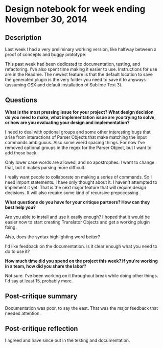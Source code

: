 # Design notebook for week ending November 30, 2014

## Description

Last week I had a very preliminary working version, like halfway between a proof of concepts and buggy prototype.

This past week had been dedicated to documentation, testing, and refactoring. I've also spent time making it easier to use. Instructions for use are in the Readme. The newest feature is that the default location to save the generated plugin is the very folder you need to save it to anyways (assuming OSX and default installation of Sublime Text 3).

## Questions

**What is the most pressing issue for your project? What design decision do
you need to make, what implementation issue are you trying to solve, or how
are you evaluating your design and implementation?**

I need to deal with optional groups and some other interesting bugs that arise from interactions of Parser Objects that make matching the input commands ambiguous. Also some wierd spacing things. For now I've removed optional groups in the regex for the Parser Object, but I want to add those back.

Only lower case words are allowed, and no apostrophes. I want to change that, but it makes parsing more difficult.

I really want people to collaborate on making a series of commands. So I need import statements. I have only thought about it. I haven't attempted to implement it yet. That is the next major feature that will require design decisions. It will also require some kind of recursive prepocessing.

**What questions do you have for your critique partners? How can they best help
you?**

Are you able to install and use it easily enough? I hoped that it would be easier now to start creating Translator Objects and get a working plugin foing.

Also, does the syntax highlighting word better?

I'd like feedback on the documentation. Is it clear enough what you need to do to use it?

**How much time did you spend on the project this week? If you're working in a
team, how did you share the labor?**

Not sure. I've been working on it throughout break while doing other things. I'd say at least 15, probably more.

## Post-critique summary

Documentation was poor, to say the east. That was the major feedback that needed attention. 

## Post-critique reflection

I agreed and have since put in the testing and documentation.
